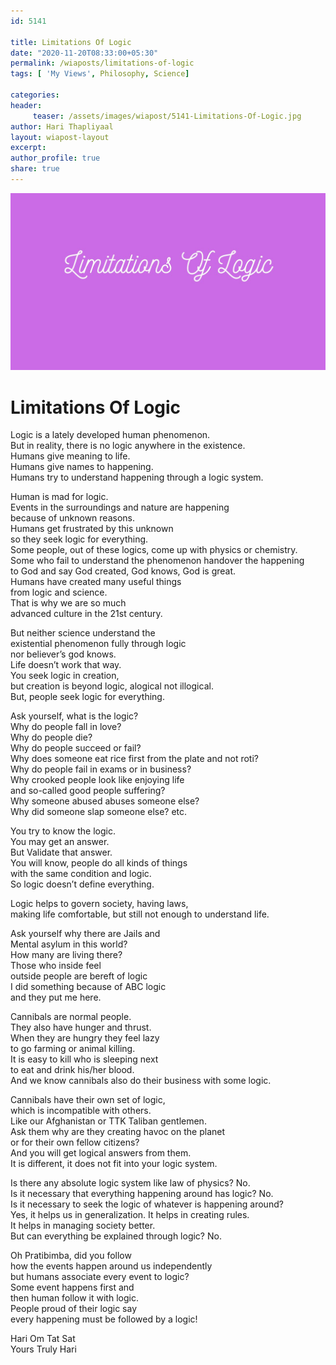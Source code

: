 ```yaml
--- 
id: 5141

title: Limitations Of Logic
date: "2020-11-20T08:33:00+05:30"
permalink: /wiaposts/limitations-of-logic
tags: [ 'My Views', Philosophy, Science]    

categories: 
header:
     teaser: /assets/images/wiapost/5141-Limitations-Of-Logic.jpg
author: Hari Thapliyaal 
layout: wiapost-layout 
excerpt:  
author_profile: true 
share: true 
---
```


![Limitations Of Logic](/assets/images/wiapost/5141-Limitations-Of-Logic.jpg)     
   
# Limitations Of Logic   
   
Logic is a lately developed human phenomenon.     
But in reality, there is no logic anywhere in the existence.     
Humans give meaning to life.     
Humans give names to happening.     
Humans try to understand happening through a logic system.    
    
Human is mad for logic.     
Events in the surroundings and nature are happening     
because of unknown reasons.     
Humans get frustrated by this unknown     
so they seek logic for everything.     
Some people, out of these logics, come up with physics or chemistry.     
Some who fail to understand the phenomenon handover the happening     
to God and say God created, God knows, God is great.     
Humans have created many useful things     
from logic and science.     
That is why we are so much     
advanced culture in the 21st century.    
    
But neither science understand the     
existential phenomenon fully through logic     
nor believer’s god knows.     
Life doesn’t work that way.     
You seek logic in creation,     
but creation is beyond logic, alogical not illogical.     
But, people seek logic for everything.    
    
Ask yourself, what is the logic?     
Why do people fall in love?     
Why do people die?     
Why do people succeed or fail?     
Why does someone eat rice first from the plate and not roti?     
Why do people fail in exams or in business?     
Why crooked people look like enjoying life     
and so-called good people suffering?     
Why someone abused abuses someone else?     
Why did someone slap someone else? etc.    
    
You try to know the logic.     
You may get an answer.     
But Validate that answer.     
You will know, people do all kinds of things     
with the same condition and logic.     
So logic doesn’t define everything.    
    
Logic helps to govern society, having laws,     
making life comfortable, but still not enough to understand life.    
    
Ask yourself why there are Jails and     
Mental asylum in this world?     
How many are living there?     
Those who inside feel     
outside people are bereft of logic     
I did something because of ABC logic     
and they put me here.    
    
Cannibals are normal people.     
They also have hunger and thrust.     
When they are hungry they feel lazy     
to go farming or animal killing.     
It is easy to kill who is sleeping next     
to eat and drink his/her blood.     
And we know cannibals also do their business with some logic.    
    
Cannibals have their own set of logic,     
which is incompatible with others.     
Like our Afghanistan or TTK Taliban gentlemen.     
Ask them why are they creating havoc on the planet     
or for their own fellow citizens?     
And you will get logical answers from them.     
It is different, it does not fit into your logic system.     
     
Is there any absolute logic system like law of physics? No.     
Is it necessary that everything happening around has logic? No.     
Is it necessary to seek the logic of whatever is happening around?     
Yes, it helps us in generalization. It helps in creating rules.     
It helps in managing society better.     
But can everything be explained through logic? No.     
     
Oh Pratibimba, did you follow     
how the events happen around us independently     
but humans associate every event to logic?     
Some event happens first and     
then human follow it with logic.     
People proud of their logic say     
every happening must be followed by a logic!    
    
Hari Om Tat Sat     
Yours Truly Hari    

